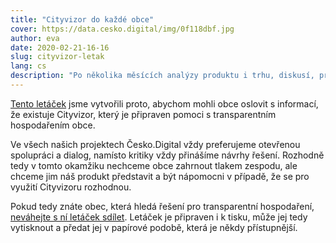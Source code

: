 ```yaml
---
title: "Cityvizor do každé obce"
cover: https://data.cesko.digital/img/0f118dbf.jpg
author: eva
date: 2020-02-21-16-16
slug: cityvizor-letak
lang: cs
description: "Po několika měsících analýzy produktu i trhu, diskusí, probíhajícího výzkumu s uživateli i zapojenými obcemi jsme připravili jednoduchý letáček, který odpovídá na všechny důležité otázky ohledně Cityvizoru – co to je Cityvizor, pro koho je určený a proč je výhodné jej využívat."
---
```


[Tento letáček](https://data.cesko.digital/cityvizor/produktovy-letak.pdf) jsme vytvořili proto, abychom mohli obce oslovit s informací, že existuje Cityvizor, který je připraven pomoci s transparentním hospodařením obce.

Ve všech našich projektech Česko.Digital vždy preferujeme otevřenou spolupráci a dialog, namísto kritiky vždy přinášíme návrhy řešení. Rozhodně tedy v tomto okamžiku nechceme obce zahrnout tlakem zespodu, ale chceme jim náš produkt představit a být nápomocni v případě, že se pro využití Cityvizoru rozhodnou.

Pokud tedy znáte obec, která hledá řešení pro transparentní hospodaření, [neváhejte s ní letáček sdílet](https://data.cesko.digital/cityvizor/produktovy-letak.pdf). Letáček je připraven i k tisku, může jej tedy vytisknout a předat jej v papírové podobě, která je někdy přístupnější.
